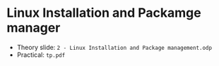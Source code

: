 # Linux Installation and Packamge manager

- Theory slide: `2 - Linux Installation and Package management.odp`
- Practical: `tp.pdf`
